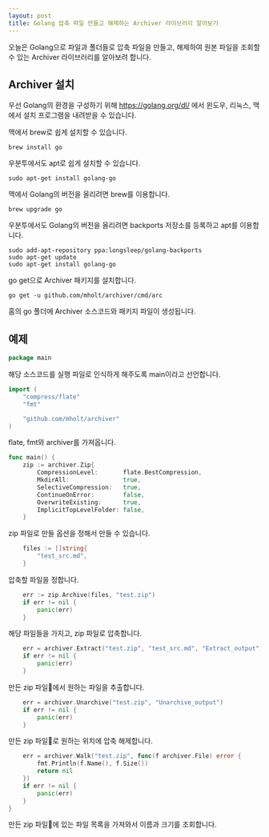 ```yaml
---
layout: post
title: Golang 압축 파일 만들고 해제하는 Archiver 라이브러리 알아보기
---
```


오늘은 Golang으로 파일과 폴더들로 압축 파일을 만들고, 해제하여 원본 파일을 조회할 수 있는 Archiver 라이브러리를 알아보려 합니다.

## Archiver 설치

우선 Golang의 환경을 구성하기 위해 https://golang.org/dl/ 에서 윈도우, 리눅스, 맥에서 설치 프로그램을 내려받을 수 있습니다.

맥에서 brew로 쉽게 설치할 수 있습니다.

```
brew install go
```

우분투에서도 apt로 쉽게 설치할 수 있습니다.

```
sudo apt-get install golang-go
```

맥에서 Golang의 버전을 올리려면 brew를 이용합니다.

```
brew upgrade go
```

우분투에서도 Golang의 버전을 올리려면 backports 저장소를 등록하고 apt를 이용합니다.

```
sudo add-apt-repository ppa:longsleep/golang-backports
sudo apt-get update
sudo apt-get install golang-go
```

go get으로 Archiver 패키지를 설치합니다.

```
go get -u github.com/mholt/archiver/cmd/arc
```

홈의 go 폴더에 Archiver 소스코드와 패키지 파일이 생성됩니다.

## 예제

```go
package main
```

해당 소스코드를 실행 파일로 인식하게 해주도록 main이라고 선언합니다.

```go
import (
	"compress/flate"
	"fmt"

	"github.com/mholt/archiver"
)
```

flate, fmt와 archiver를 가져옵니다.

```go
func main() {
	zip := archiver.Zip{
		CompressionLevel:       flate.BestCompression,
		MkdirAll:               true,
		SelectiveCompression:   true,
		ContinueOnError:        false,
		OverwriteExisting:      true,
		ImplicitTopLevelFolder: false,
	}
```

zip 파일로 만들 옵션을 정해서 만들 수 있습니다.

```go
	files := []string{
		"test_src.md",
	}
```

압축할 파일을 정합니다.

```go
	err := zip.Archive(files, "test.zip")
	if err != nil {
		panic(err)
	}
```

해당 파일들을 가지고, zip 파일로 압축합니다.

```go
	err = archiver.Extract("test.zip", "test_src.md", "Extract_output")
	if err != nil {
		panic(err)
	}
```

만든 zip 파일에서 원하는 파일을 추출합니다.

```go
	err = archiver.Unarchive("test.zip", "Unarchive_output")
	if err != nil {
		panic(err)
	}
```

만든 zip 파일로 원하는 위치에 압축 해제합니다.

```go
	err = archiver.Walk("test.zip", func(f archiver.File) error {
		fmt.Println(f.Name(), f.Size())
		return nil
	})
	if err != nil {
		panic(err)
	}
}
```

만든 zip 파일에 있는 파일 목록을 가져와서 이름과 크기를 조회합니다.